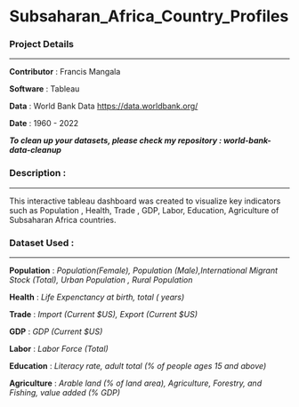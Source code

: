 # Subsaharan_Africa_Country_Profiles

### Project Details
___

**Contributor** : Francis Mangala 

**Software** : Tableau

**Data** : World Bank Data https://data.worldbank.org/

**Date** : 1960 - 2022

**_To clean up your datasets, please check my repository : world-bank-data-cleanup_**

### Description :
___
This interactive tableau dashboard was created to visualize key indicators such as Population , Health, Trade , GDP, Labor, Education, Agriculture of Subsaharan Africa countries.

### Dataset Used :
___
**Population** : *Population(Female), Population (Male),International Migrant Stock (Total), Urban Population , Rural Population*

**Health** : *Life Expenctancy at birth, total ( years)*

**Trade** : *Import (Current $US), Export (Current $US)*

**GDP** : *GDP (Current $US)*

**Labor** : *Labor Force (Total)*

**Education** : *Literacy rate, adult total (% of people ages 15 and above)*

**Agriculture** : *Arable land (% of land area), Agriculture, Forestry, and Fishing, value added (% GDP)*

